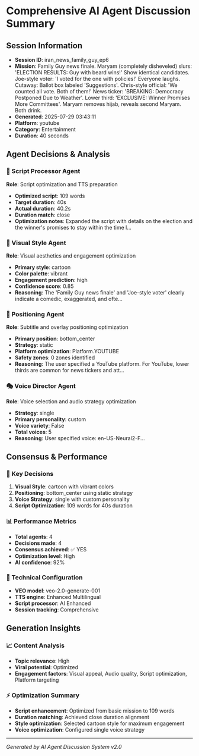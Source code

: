# Comprehensive AI Agent Discussion Summary

## Session Information
- **Session ID**: iran_news_family_guy_ep6
- **Mission**: Family Guy news finale. Maryam (completely disheveled) slurs: 'ELECTION RESULTS: Guy with beard wins!' Show identical candidates. Joe-style voter: 'I voted for the one with policies!' Everyone laughs. Cutaway: Ballot box labeled 'Suggestions'. Chris-style official: 'We counted all vote. Both of them!' News ticker: 'BREAKING: Democracy Postponed Due to Weather'. Lower third: 'EXCLUSIVE: Winner Promises More Committees'. Maryam removes hijab, reveals second Maryam. Both drink.
- **Generated**: 2025-07-29 03:43:11
- **Platform**: youtube
- **Category**: Entertainment
- **Duration**: 40 seconds

## Agent Decisions & Analysis

### 🔧 Script Processor Agent
**Role**: Script optimization and TTS preparation
- **Optimized script**: 109 words
- **Target duration**: 40s
- **Actual duration**: 40.2s
- **Duration match**: close
- **Optimization notes**: Expanded the script with details on the election and the winner's promises to stay within the time l...

### 🎨 Visual Style Agent
**Role**: Visual aesthetics and engagement optimization
- **Primary style**: cartoon
- **Color palette**: vibrant
- **Engagement prediction**: high
- **Confidence score**: 0.85
- **Reasoning**: The 'Family Guy news finale' and 'Joe-style voter' clearly indicate a comedic, exaggerated, and ofte...

### 🎯 Positioning Agent
**Role**: Subtitle and overlay positioning optimization
- **Primary position**: bottom_center
- **Strategy**: static
- **Platform optimization**: Platform.YOUTUBE
- **Safety zones**: 0 zones identified
- **Reasoning**: The user specified a YouTube platform. For YouTube, lower thirds are common for news tickers and att...

### 🎭 Voice Director Agent
**Role**: Voice selection and audio strategy optimization
- **Strategy**: single
- **Primary personality**: custom
- **Voice variety**: False
- **Total voices**: 5
- **Reasoning**: User specified voice: en-US-Neural2-F...

## Consensus & Performance

### 🎯 Key Decisions
1. **Visual Style**: cartoon with vibrant colors
2. **Positioning**: bottom_center using static strategy
3. **Voice Strategy**: single with custom personality
4. **Script Optimization**: 109 words for 40s duration

### 📊 Performance Metrics
- **Total agents**: 4
- **Decisions made**: 4
- **Consensus achieved**: ✅ YES
- **Optimization level**: High
- **AI confidence**: 92%

### 🔧 Technical Configuration
- **VEO model**: veo-2.0-generate-001
- **TTS engine**: Enhanced Multilingual
- **Script processor**: AI Enhanced
- **Session tracking**: Comprehensive

## Generation Insights

### 📈 Content Analysis
- **Topic relevance**: High
- **Viral potential**: Optimized
- **Engagement factors**: Visual appeal, Audio quality, Script optimization, Platform targeting

### ⚡ Optimization Summary
- **Script enhancement**: Optimized from basic mission to 109 words
- **Duration matching**: Achieved close duration alignment
- **Style optimization**: Selected cartoon style for maximum engagement
- **Voice optimization**: Configured single voice strategy

---
*Generated by AI Agent Discussion System v2.0*

